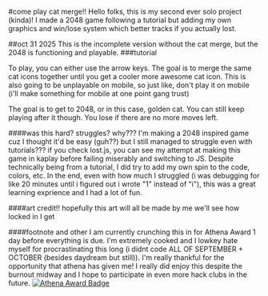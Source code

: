 #come play cat merge!!
Hello folks, this is my second ever solo project (kinda)! I made a 2048 game following a tutorial but adding my own graphics and win/lose system which better tracks if you actually lost. 


##oct 31 2025
This is the incomplete version without the cat merge, but the 2048 is functioning and playable. 
###tutorial

To play, you can either use the arrow keys. The goal is to merge the same cat icons together until you get a cooler more awesome cat icon. This is also going to be unplayable on mobile, so just like, don't play it on mobile (i'll make something for mobile at one point gang trust)

The goal is to get to 2048, or in this case, golden cat. You can still keep playing after it though. You lose if there are no more moves left. 

####was this hard? struggles? why???
I'm making a 2048 inspired game cuz I thought it'd be easy (guh??) but I still managed to struggle even with tutorials??? if you check lost.js, you can see my attempt at making this game in kaplay before failing miserably and switching to JS. Despite technically being from a tutorial, I did try to add my own spin to the code, colors, etc. In the end, even with how much I struggled (i was debugging for like 20 minutes until i figured out i wrote "1" instead of "i"), this was a great learning exprience and I had a lot of fun. 

####art credit!!
hopefully this art will all be made by me we'll see how locked in I get

####footnote and other
I am currently crunching this in for Athena Award 1 day before everything is due. I'm extremely cooked and I lowkey hate myself for procrastinating this long (i didnt code ALL OF SEPTEMBER + OCTOBER (besides daydream but still)). I'm really thankful for the opportunity that athena has given me! I really did enjoy this despite the burnout midway and I hope to participate in even more hack clubs in the future. 
[![Athena Award Badge](https://img.shields.io/endpoint?url=https%3A%2F%2Faward.athena.hackclub.com%2Fapi%2Fbadge)](https://award.athena.hackclub.com?utm_source=readme)
